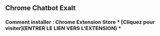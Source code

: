 ## Chrome Chatbot Exalt

### Comment installer : Chrome Extension Store * [Cliquez pour visiter](ENTRER LE LIEN VERS L'EXTENSION) *